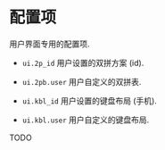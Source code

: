 # 配置项

用户界面专用的配置项.

- `ui.2p_id` 用户设置的双拼方案 (id).

- `ui.2pb.user` 用户自定义的双拼表.

- `ui.kbl_id` 用户设置的键盘布局 (手机).

- `ui.kbl.user` 用户自定义的键盘布局.

TODO
